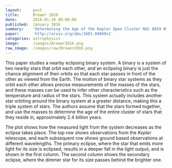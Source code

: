 ```yaml
---
layout:     post
title:      Brewer 2016
date:       2016-01-20 00:00:00
published:  January 2016
summary:    'Determining the Age of the Kepler Open Cluster NGC 6819 With a New Triple System and Other Eclipsing Binary Stars'
paper:      'http://arxiv.org/abs/1601.04069v1'
categories: astrophysics
image:      /images/Brewer2016.png
raw_image:  /images/raw/Brewer2016.png
---
```


This paper studies a nearby eclipsing binary system. A binary is a system of two nearby stars that orbit each other, and an eclipsing binary is just the chance alignment of their orbits so that each star passes in front of the other as viewed from the Earth. The motion of binary star systems as they orbit each other allows precise measurements of the masses of the stars, and these masses can be used to infer other characteristics such as the temperature and radius of the stars. This system actually includes another star orbiting around the binary system at a greater distance, making this a triple system of stars. The authors assume that the stars formed together, and use the masses to determine the age of the entire cluster of stars that they reside in, approximately 2.4 billion years.

The plot shows how the measured light from the system decreases as the eclipse takes place. The top row shows observations from the *Kepler* telescope, and each subsequent row shows ground based observations at different wavelengths. The primary eclipse, where the star that emits more light for its size is eclipsed, results in a deeper fall in the light output, and is shown in the first column. The second column shows the secondary eclipse, where the dimmer star for its size passes behind the brighter one.
